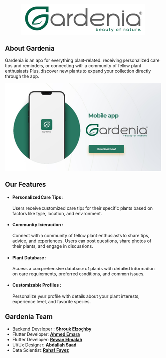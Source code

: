 <p align="center"><a href="https://github.com/shroukelzoghby/Gardenia" target="_blank"><img src="logo.png" width="400" alt="Gradenia logo"></a></p>


## About Gardenia

Gardenia is an app for everything plant-related. receiving personalized care tips and reminders, or connecting with a community of fellow plant enthusiasts Plus, discover new plants to expand your collection directly through the app.

<img src="WhatsApp Image 2024-02-26 at 11.36.59 PM.jpeg" alt="Gradenia logo">

## Our Features

- <h4>Personalized Care Tips :</h4> Users receive customized care tips for their specific plants based on factors like type, location, and environment.
- <h4>Community Interaction :</h4> Connect with a community of fellow plant enthusiasts to share tips, advice, and experiences. Users can post questions, share photos of their plants, and engage in discussions.
- <h4>Plant Database :</h4> Access a comprehensive database of plants with detailed information on care requirements, preferred conditions, and common issues.
- <h4>Customizable Profiles :</h4> Personalize your profile with details about your plant interests, experience level, and favorite species.



## Gardenia Team

- Backend Developer : **[Shrouk Elzoghby](https://github.com/shroukelzoghby)**
- Flutter Developer: **[Ahmed Emara](https://github.com/ahmedemara231/Gardenia)**
- Flutter Developer: **[Rewan Elmalah](https://github.com/Rewanelmlah)**
- Ui/Ux Designer: **[Abdallah Saad](https://www.behance.net/abdallahsaad13)**
- Data Scientist: **[Rahaf Fayez](https://github.com/rahaffayez)**




